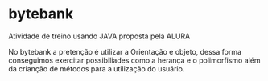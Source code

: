 # bytebank
Atividade de treino usando JAVA proposta pela ALURA

No bytebank a pretenção é utilizar a Orientação e objeto, dessa forma conseguimos exercitar possibiliades como a herança e o polimorfismo além da crianção de métodos para a utilização do usuário.
